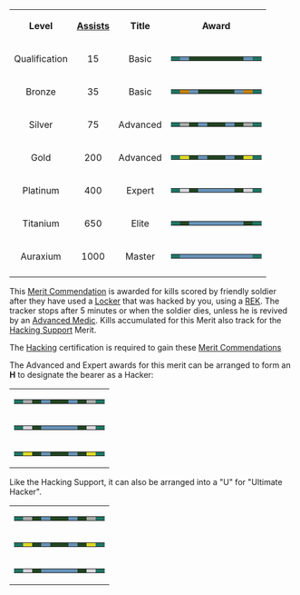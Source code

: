 <table>
<tbody>
<tr class="odd">
<td style="text-align: center;"><p><b>Level</b></p></td>
<td style="text-align: center;"><p><b><a href="Assist.md" title="wikilink">Assists</a></b></p></td>
<td style="text-align: center;"><p><b>Title</b></p></td>
<td style="text-align: center;"><p><b>Award</b></p></td>
</tr>
<tr class="even">
<td style="text-align: center;"><p>Qualification</p></td>
<td style="text-align: center;"><p>15</p></td>
<td style="text-align: center;"><p>Basic</p></td>
<td style="text-align: center;"><table class="bigmerit">
<tr>
<td bgcolor="#217464">
</td>
<td bgcolor="#6691B6">
</td>
<td bgcolor="#224521">
</td>
<td bgcolor="#224521">
</td>
<td bgcolor="#224521">
</td>
<td bgcolor="#224521">
</td>
<td bgcolor="#224521">
</td>
<td bgcolor="#224521">
</td>
<td bgcolor="#6691B6">
</td>
<td bgcolor="#217464">
</td>
</tr>
</table></td>
</tr>
<tr class="odd">
<td style="text-align: center;"><p>Bronze</p></td>
<td style="text-align: center;"><p>35</p></td>
<td style="text-align: center;"><p>Basic</p></td>
<td style="text-align: center;"><table class="bigmerit">
<tr>
<td bgcolor="#217464">
</td>
<td bgcolor="#C58200">
</td>
<td bgcolor="#6691B6">
</td>
<td bgcolor="#224521">
</td>
<td bgcolor="#224521">
</td>
<td bgcolor="#224521">
</td>
<td bgcolor="#224521">
</td>
<td bgcolor="#6691B6">
</td>
<td bgcolor="#C58200">
</td>
<td bgcolor="#217464">
</td>
</tr>
</table></td>
</tr>
<tr class="even">
<td style="text-align: center;"><p>Silver</p></td>
<td style="text-align: center;"><p>75</p></td>
<td style="text-align: center;"><p>Advanced</p></td>
<td style="text-align: center;"><table class="bigmerit">
<tr>
<td bgcolor="#217464">
</td>
<td bgcolor="#AAAAAA">
</td>
<td bgcolor="#224521">
</td>
<td bgcolor="#6691B6">
</td>
<td bgcolor="#224521">
</td>
<td bgcolor="#224521">
</td>
<td bgcolor="#6691B6">
</td>
<td bgcolor="#224521">
</td>
<td bgcolor="#AAAAAA">
</td>
<td bgcolor="#217464">
</td>
</tr>
</table></td>
</tr>
<tr class="odd">
<td style="text-align: center;"><p>Gold</p></td>
<td style="text-align: center;"><p>200</p></td>
<td style="text-align: center;"><p>Advanced</p></td>
<td style="text-align: center;"><table class="bigmerit">
<tr>
<td bgcolor="#217464">
</td>
<td bgcolor="#DFD928">
</td>
<td bgcolor="#224521">
</td>
<td bgcolor="#6691B6">
</td>
<td bgcolor="#224521">
</td>
<td bgcolor="#224521">
</td>
<td bgcolor="#6691B6">
</td>
<td bgcolor="#224521">
</td>
<td bgcolor="#DFD928">
</td>
<td bgcolor="#217464">
</td>
</tr>
</table></td>
</tr>
<tr class="even">
<td style="text-align: center;"><p>Platinum</p></td>
<td style="text-align: center;"><p>400</p></td>
<td style="text-align: center;"><p>Expert</p></td>
<td style="text-align: center;"><table class="bigmerit">
<tr>
<td bgcolor="#217464">
</td>
<td bgcolor="#D8D5DC">
</td>
<td bgcolor="#224521">
</td>
<td bgcolor="#6691B6">
</td>
<td bgcolor="#6691B6">
</td>
<td bgcolor="#6691B6">
</td>
<td bgcolor="#6691B6">
</td>
<td bgcolor="#224521">
</td>
<td bgcolor="#D8D5DC">
</td>
<td bgcolor="#217464">
</td>
</tr>
</table></td>
</tr>
<tr class="odd">
<td style="text-align: center;"><p>Titanium</p></td>
<td style="text-align: center;"><p>650</p></td>
<td style="text-align: center;"><p>Elite</p></td>
<td style="text-align: center;"><table class="bigmerit">
<tr>
<td bgcolor="#217464">
</td>
<td bgcolor="#224521">
</td>
<td bgcolor="#6691B6">
</td>
<td bgcolor="#6691B6">
</td>
<td bgcolor="#6691B6">
</td>
<td bgcolor="#6691B6">
</td>
<td bgcolor="#6691B6">
</td>
<td bgcolor="#6691B6">
</td>
<td bgcolor="#224521">
</td>
<td bgcolor="#217464">
</td>
</tr>
</table></td>
</tr>
<tr class="even">
<td style="text-align: center;"><p>Auraxium</p></td>
<td style="text-align: center;"><p>1000</p></td>
<td style="text-align: center;"><p>Master</p></td>
<td style="text-align: center;"><table class="bigmerit">
<tr>
<td bgcolor="#217464">
</td>
<td bgcolor="#6691B6">
</td>
<td bgcolor="#6691B6">
</td>
<td bgcolor="#6691B6">
</td>
<td bgcolor="#6691B6">
</td>
<td bgcolor="#6691B6">
</td>
<td bgcolor="#6691B6">
</td>
<td bgcolor="#6691B6">
</td>
<td bgcolor="#6691B6">
</td>
<td bgcolor="#217464">
</td>
</tr>
</table></td>
</tr>
<tr class="odd">
<td style="text-align: center;"></td>
<td style="text-align: center;"></td>
<td style="text-align: center;"></td>
<td style="text-align: center;"></td>
</tr>
</tbody>
</table>

This [Merit Commendation](Merit_Commendations.md) is awarded for kills scored by
friendly soldier after they have used a [Locker](../items/Lockers.md) that was hacked
by you, using a [REK](../weapons/Remote_Electronics_Kit.md). The tracker stops
after 5 minutes or when the soldier dies, unless he is revived by an
[Advanced Medic](../certifications/Advanced_Medical.md). Kills accumulated for
this Merit also track for the [Hacking Support](Hacking_Support.md) Merit.

The [Hacking](../certifications/Hacking_(Certification).md) certification is
required to gain these [Merit Commendations](Merit_Commendations.md)

The Advanced and Expert awards for this merit can be arranged to form an
<b>H</b> to designate the bearer as a Hacker:

<table>
<tbody>
<tr class="odd">
<td><table class="mir">
<tr>
<td bgcolor="#217464">
</td>
<td bgcolor="#AAAAAA">
</td>
<td bgcolor="#224521">
</td>
<td bgcolor="#6691B6">
</td>
<td bgcolor="#224521">
</td>
<td bgcolor="#224521">
</td>
<td bgcolor="#6691B6">
</td>
<td bgcolor="#224521">
</td>
<td bgcolor="#AAAAAA">
</td>
<td bgcolor="#217464">
</td>
</tr>
</table></td>
</tr>
<tr class="even">
<td><table class="mir">
<tr>
<td bgcolor="#217464">
</td>
<td bgcolor="#D8D5DC">
</td>
<td bgcolor="#224521">
</td>
<td bgcolor="#6691B6">
</td>
<td bgcolor="#6691B6">
</td>
<td bgcolor="#6691B6">
</td>
<td bgcolor="#6691B6">
</td>
<td bgcolor="#224521">
</td>
<td bgcolor="#D8D5DC">
</td>
<td bgcolor="#217464">
</td>
</tr>
</table></td>
</tr>
<tr class="odd">
<td><table class="mir">
<tr>
<td bgcolor="#217464">
</td>
<td bgcolor="#DFD928">
</td>
<td bgcolor="#224521">
</td>
<td bgcolor="#6691B6">
</td>
<td bgcolor="#224521">
</td>
<td bgcolor="#224521">
</td>
<td bgcolor="#6691B6">
</td>
<td bgcolor="#224521">
</td>
<td bgcolor="#DFD928">
</td>
<td bgcolor="#217464">
</td>
</tr>
</table></td>
</tr>
</tbody>
</table>

Like the Hacking Support, it can also be arranged into a "U" for "Ultimate
Hacker".

<table>
<tbody>
<tr class="odd">
<td><table class="mir">
<tr>
<td bgcolor="#217464">
</td>
<td bgcolor="#AAAAAA">
</td>
<td bgcolor="#224521">
</td>
<td bgcolor="#6691B6">
</td>
<td bgcolor="#224521">
</td>
<td bgcolor="#224521">
</td>
<td bgcolor="#6691B6">
</td>
<td bgcolor="#224521">
</td>
<td bgcolor="#AAAAAA">
</td>
<td bgcolor="#217464">
</td>
</tr>
</table></td>
</tr>
<tr class="even">
<td><table class="mir">
<tr>
<td bgcolor="#217464">
</td>
<td bgcolor="#DFD928">
</td>
<td bgcolor="#224521">
</td>
<td bgcolor="#6691B6">
</td>
<td bgcolor="#224521">
</td>
<td bgcolor="#224521">
</td>
<td bgcolor="#6691B6">
</td>
<td bgcolor="#224521">
</td>
<td bgcolor="#DFD928">
</td>
<td bgcolor="#217464">
</td>
</tr>
</table></td>
</tr>
<tr class="odd">
<td><table class="mir">
<tr>
<td bgcolor="#217464">
</td>
<td bgcolor="#D8D5DC">
</td>
<td bgcolor="#224521">
</td>
<td bgcolor="#6691B6">
</td>
<td bgcolor="#6691B6">
</td>
<td bgcolor="#6691B6">
</td>
<td bgcolor="#6691B6">
</td>
<td bgcolor="#224521">
</td>
<td bgcolor="#D8D5DC">
</td>
<td bgcolor="#217464">
</td>
</tr>
</table></td>
</tr>
</tbody>
</table>


